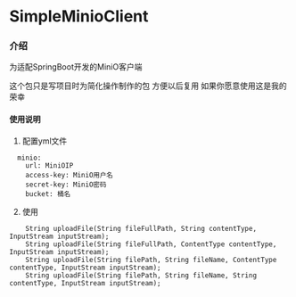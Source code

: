 # SimpleMinioClient

### 介绍
为适配SpringBoot开发的MiniO客户端

这个包只是写项目时为简化操作制作的包 方便以后复用 如果你愿意使用这是我的荣幸
#### 使用说明
1. 配置yml文件
  ```
    minio:
      url: MiniOIP
      access-key: MiniO用户名
      secret-key: MiniO密码
      bucket: 桶名
  ```
2. 使用
```
    String uploadFile(String fileFullPath, String contentType, InputStream inputStream);
    String uploadFile(String fileFullPath, ContentType contentType, InputStream inputStream);
    String uploadFile(String filePath, String fileName, ContentType contentType, InputStream inputStream);
    String uploadFile(String filePath, String fileName, String contentType, InputStream inputStream);
```
